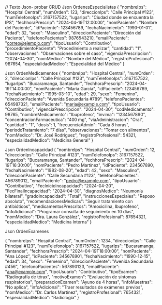 // Texto Json- probar CRUD 
Json OrdenesEspecialistas
{
    "nombreIps": "Hospital Central",
    "numOrden": 123,
    "direccionIps": "Calle Principal #123",
    "numTelefonoIps": 3167157522,
    "lugarIps": "Ciudad donde se encuentra la IPS",
    "fechhoraPrescrip": "2024-04-19T12:00:00",
    "nomPaciente": "Nombre del Paciente",
    "idPaciente": 123456789,
    "fechaNacimiento": "1990-01-01",
    "edad": 32,
    "sexo": "Masculino",
    "direccionPaciente": "Dirección del Paciente",
    "telefonoPacientes": 9876543210,
    "emailPaciente": "correo@ejemplo.com",
    "tipoUsuario": "Contributivo",
    "procedimientoPaciente": "Procedimiento a realizar",
    "cantidad": "1",
    "observaciones": "Observaciones sobre el caso",
    "vigenciaPrescripcion": "2024-04-30",
    "nomMedico": "Nombre del Médico",
    "registroProfesional": 987654,
    "especialidadMedico": "Especialidad del Médico"
}


Json OrdenMedicamentos 
{
    "nombreIps": "Hospital Central",
    "numOrden": 2,
    "direccionIps": "Calle Principal #123",
    "numTelefonoIps": 3167157522,
    "lugarIps": "Bucaramanga, Santander",
    "fechhoraPrescrip": "2024-04-19T14:00:00",
    "nomPaciente": "María García",
    "idPaciente": 123456789,
    "fechaNacimiento": "1995-03-10",
    "edad": 29,
    "sexo": "Femenino",
    "direccionPaciente": "Avenida Secundaria #789",
    "telefonoPacientes": 654987321,
    "emailPaciente": "maria@example.com",
    "tipoUsuario": "Contributivo",
    "vigenciaPrescripcion": "2024-04-30",
    "codMedicamento": 98765,
    "nombreMedicamento": "Ibuprofeno",
    "invima": "1234567890",
    "concentracionFarmaceutica": "400 mg",
    "viaAdministracion": "Oral",
    "cantidad": "1",
    "dosis": 1,
    "frecuenciaAdmin": "Cada 8 horas",
    "periodoTratamiento": "7 días",
    "observaciones": "Tomar con alimentos",
    "nomMedico": "Dr. José Rodríguez",
    "registroProfesional": 54321,
    "especialidadMedico": "Medicina General"
}

Json OrdenIncapacidad
{
    "nombreIps": "Hospital Central",
    "numOrden": 12,
    "direccionIps": "Calle Principal #123",
    "numTelefonoIps": 3167157522,
    "lugarIps": "Bucaramanga, Santander",
    "fechhoraPrescrip": "2024-04-19T16:30:00",
    "nomPaciente": "Pedro Martínez",
    "idPaciente": 234567890,
    "fechaNacimiento": "1982-08-20",
    "edad": 42,
    "sexo": "Masculino",
    "direccionPaciente": "Calle Secundaria #123",
    "telefonoPacientes": 456789012,
    "emailPaciente": "pedro@example.com",
    "tipoUsuario": "Contributivo",
    "FecInicioIncapacidad": "2024-04-20",
    "FecFinalIncapacidad": "2024-04-30",
    "diagnosMedico": "Neumonía bilateral",
    "gradoIncapacidad": "Total",
    "instruccionesEspeciales": "Reposo absoluto",
    "recomendacionesMedicas": "Seguir tratamiento con antibióticos",
    "medicamentosPrescritos": "Amoxicilina, Ibuprofeno",
    "infoAdicional": "Programar consulta de seguimiento en 10 días",
    "nomMedico": "Dra. Laura González",
    "registroProfesional": 87654321,
    "especialidadMedico": "Medicina Interna"
}

Json OrdenExamenes

{
    "nombreIps": "Hospital Central",
    "numOrden": 1234,
    "direccionIps": "Calle Principal #123",
    "numTelefonoIps": 3167157522,
    "lugarIps": "Bucaramanga, Santander",
    "fechhoraPrescrip": "2024-04-19T18:00:00",
    "nomPaciente": "Ana López",
    "idPaciente": 345678901,
    "fechaNacimiento": "1990-12-15",
    "edad": 34,
    "sexo": "Femenino",
    "direccionPaciente": "Avenida Secundaria #456",
    "telefonoPacientes": 567890123,
    "emailPaciente": "ana@example.com",
    "tipoUsuario": "Contributivo",
    "tipoExamen": "Radiografía de tórax",
    "motivoExamen": "Evaluación de síntomas respiratorios",
    "preparacionExamen": "Ayuno de 4 horas",
    "infoMuestras": "No aplica",
    "infoAdicional": "Traer resultados de exámenes previos",
    "nomMedico": "Dr. Carlos Martínez",
    "registroProfesional": 7654321,
    "especialidadMedico": "Radiología"
}
